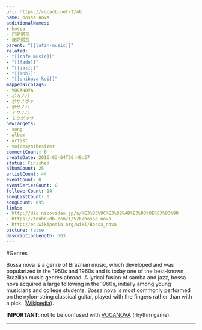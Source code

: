 ```yaml
---
url: https://vocadb.net/T/46
name: bossa nova
additionalNames: 
- bossa
- 巴萨诺瓦
- 波萨诺瓦
parent: "[[latin-music]]"
related:
- "[[cafe-music]]"
- "[[fado]]"
- "[[jazz]]"
- "[[mpb]]"
- "[[shibuya-kei]]"
mappedNicoTags:
- VOCANOVA
- ボカノバ
- ボサノヴァ
- ボサノバ
- ミクノバ
- ミクボッサ
newTargets:
- song
- album
- artist
- voicesynthesizer
commentCount: 0
createDate: 2016-03-04T20:49:57
status: Finished
albumCount: 25
artistCount: 44
eventCount: 0
eventSeriesCount: 0
followerCount: 14
songListCount: 0
songCount: 895
links: 
- http://dic.nicovideo.jp/a/%E3%83%9C%E3%82%AB%E3%83%8E%E3%83%90
- https://touhoudb.com/T/526/bossa-nova
- http://en.wikipedia.org/wiki/Bossa_nova
picture: false
descriptionLength: 603
---
```


#Genres

Bossa nova is a genre of Brazilian music, which developed and was popularized in the 1950s and 1960s and is today one of the best-known Brazilian music genres abroad. A lyrical fusion of samba and jazz, bossa nova acquired a large following in the 1960s, initially among young musicians and college students. Bossa nova is most commonly performed on the nylon-string classical guitar, played with the fingers rather than with a pick. ([Wikipedia](https://en.wikipedia.org/wiki/Bossa_nova#Instruments)).

__IMPORTANT__: not to be confused with [VOCANOVA](https://vocadb.net/T/512/vocanova) (rhythm game).

---

